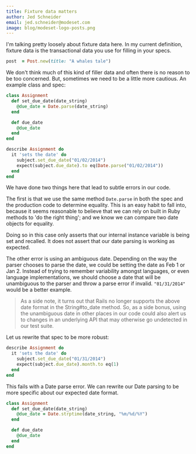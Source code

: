 ```yaml
---
title: Fixture data matters
author: Jed Schneider
email: jed.schneider@modeset.com
image: blog/modeset-logo-posts.png
---
```


I'm talking pretty loosely about fixture data here. In my current definition, fixture data is the transactional data you use for filling in your specs.

```ruby
post  = Post.new(title: "A whales tale")
```

We don't think much of this kind of filler data and often there is no reason to be too concerned. But, sometimes we need to be a little more cautious. An example class and spec:

```ruby
class Assignment
  def set_due_date(date_string)
    @due_date = Date.parse(date_string)
  end

  def due_date
    @due_date
  end
end

describe Assignment do
  it 'sets the date' do
    subject.set_due_date("01/02/2014")
    expect(subject.due_date).to eq(Date.parse("01/02/2014"))
  end
end
```

We have done two things here that lead to subtle errors in our code.

The first is that we use the same method `Date.parse` in both the spec and the production code to determine equality. This is an easy habit to fall into, because it seems reasonable to believe that we can rely on built in Ruby methods to 'do the right thing'; and we know we can compare two date objects for equality.

Doing so in this case only asserts that our internal instance variable is being set and recalled. It does not assert that our date parsing is working as expected.

The other error is using an ambiguous date. Depending on the way the parser chooses to parse the date, we could be setting the date as Feb 1 or Jan 2. Instead of trying to remember variability amongst languages, or even language implementations, we should choose a date that will be unambiguous to the parser and throw a parse error if invalid.  `"01/31/2014"` would be a better example.

> As a side note, it turns out that Rails no longer supports the above date format in the String#to_date method. So, as a side bonus, using the unambiguous date in other places in our code could also alert us to changes in an underlying API that may otherwise go undetected in our test suite.

Let us rewrite that spec to be more robust:

```ruby
describe Assignment do
  it 'sets the date' do
    subject.set_due_date("01/31/2014")
    expect(subject.due_date).month.to eq(1)
  end
end
```

This fails with a Date parse error. We can rewrite our Date parsing to be more specific about our expected date format.

```ruby
class Assignment
  def set_due_date(date_string)
    @due_date = Date.strptime(date_string, "%m/%d/%Y")
  end

  def due_date
    @due_date
  end
end
```
